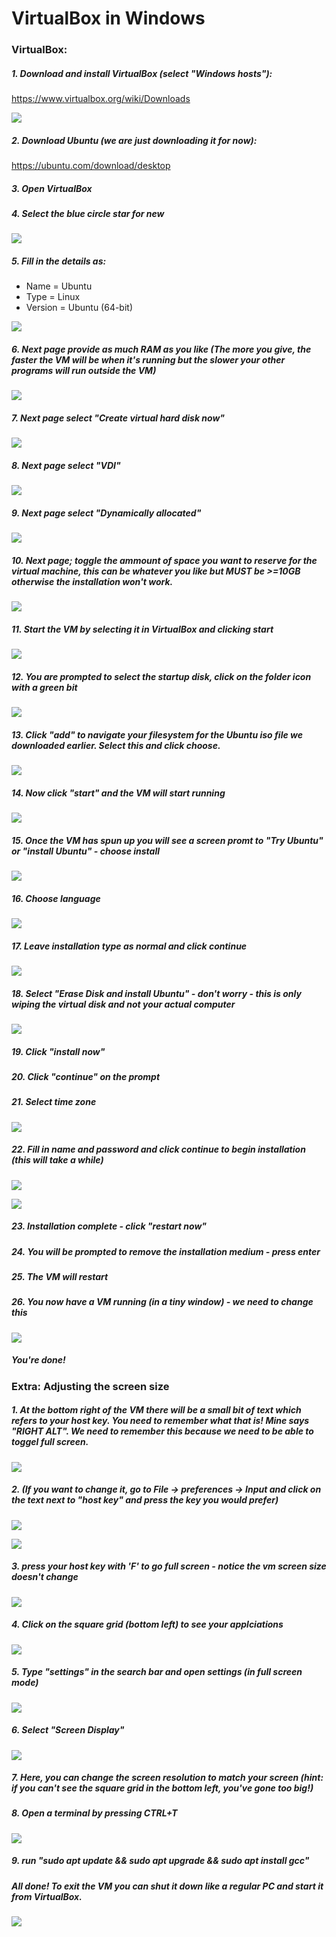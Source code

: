 # VirtualBox in Windows

### VirtualBox:

##### 1. Download and install VirtualBox (select "Windows hosts"):
https://www.virtualbox.org/wiki/Downloads

![](Images/Win-VB/vb_site.png)

##### 2. Download Ubuntu (we are just downloading it for now):
https://ubuntu.com/download/desktop

##### 3. Open VirtualBox

##### 4. Select the blue circle star for new

![](Images/Win-VB/vb-new.png)

##### 5. Fill in the details as:
- Name = Ubuntu
- Type = Linux
- Version = Ubuntu (64-bit)

![](Images/Win-VB/vb-deets.png)

##### 6. Next page provide as much RAM as you like (The more you give, the faster the VM will be when it's running but the slower your other programs will run outside the VM)

![](Images/Win-VB/vb-mem.png)

##### 7. Next page select "Create virtual hard disk now"

![](Images/Win-VB/disk-now.png)

##### 8. Next page select "VDI"

![](Images/Win-VB/vdi.png)

##### 9. Next page select "Dynamically allocated"

![](Images/Win-VB/dynamic.png)

##### 10. Next page; toggle the ammount of space you want to reserve for the virtual machine, this can be whatever you like but MUST be >=10GB otherwise the installation won't work.

![](Images/Win-VB/space.png)

##### 11. Start the VM by selecting it in VirtualBox and clicking start

![](Images/Win-VB/start.png)

##### 12. You are prompted to select the startup disk, click on the folder icon with a green bit

![](Images/Win-VB/folder.png)

##### 13. Click "add" to navigate your filesystem for the Ubuntu iso file we downloaded earlier. Select this and click choose.

![](Images/Win-VB/add.png)

##### 14. Now click "start" and the VM will start running

![](Images/Win-VB/start_vm.png)

##### 15. Once the VM has spun up you will see a screen promt to "Try Ubuntu" or "install Ubuntu" - choose install

![](Images/Win-VB/ubuntu%20install/1.png)

##### 16. Choose language


![](Images/Win-VB/ubuntu%20install/2.png)

##### 17. Leave installation type as normal and click continue

![](Images/Win-VB/ubuntu%20install/3.png)

##### 18. Select "Erase Disk and install Ubuntu" - don't worry - this is only wiping the virtual disk and not your actual computer

![](Images/Win-VB/ubuntu%20install/4.png)

##### 19. Click "install now"

##### 20. Click "continue" on the prompt

##### 21. Select time zone

![](Images/Win-VB/ubuntu%20install/5.png)

##### 22. Fill in name and password and click continue to begin installation (this will take a while)

![](Images/Win-VB/ubuntu%20install/6.png)

![](Images/Win-VB/ubuntu%20install/7.png)

##### 23. Installation complete - click "restart now"

##### 24. You will be prompted to remove the installation medium - press enter

##### 25. The VM will restart

##### 26. You now have a VM running (in a tiny window) - we need to change this

![](Images/Win-VB/ubuntu%20install/8.png)

##### You're done!

### Extra: Adjusting the screen size

##### 1. At the bottom right of the VM there will be a small bit of text which refers to your host key. You need to remember what that is! Mine says "RIGHT ALT". We need to remember this because we need to be able to toggel full screen.

![](Images/Win-VB/ubuntu%20install/9.png)

##### 2. (If you want to change it, go to File -> preferences -> Input and click on the text next to "host key" and press the key you would prefer)

![](Images/Win-VB/ubuntu%20install/10.png)

![](Images/Win-VB/ubuntu%20install/11.png)

##### 3. press your host key with 'F' to go full screen - notice the vm screen size doesn't change

![](Images/Win-VB/ubuntu%20install/12.png)

##### 4. Click on the square grid (bottom left) to see your applciations

![](Images/Win-VB/ubuntu%20install/13.png)

##### 5. Type "settings" in the search bar and open settings (in full screen mode)

![](Images/Win-VB/ubuntu%20install/14.png)

##### 6. Select "Screen Display"

![](Images/Win-VB/ubuntu%20install/15.png)

##### 7. Here, you can change the screen resolution to match your screen (hint: if you can't see the square grid in the bottom left, you've gone too big!)

##### 8. Open a terminal by pressing CTRL+T

![](Images/Win-VB/ubuntu%20install/16.png)

##### 9. run "sudo apt update && sudo apt upgrade && sudo apt install gcc"

##### All done! To exit the VM you can shut it down like a regular PC and start it from VirtualBox.

![](Images/Win-VB/ubuntu%20install/17.png)
